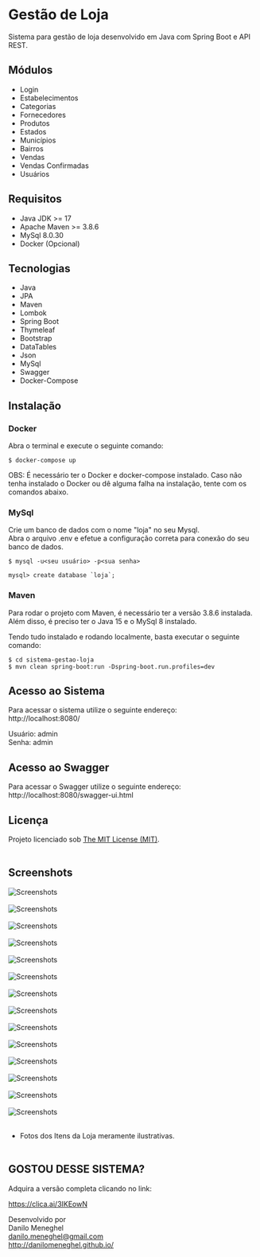 # Gestão de Loja

Sistema para gestão de loja desenvolvido em Java com Spring Boot e API REST.

## Módulos

- Login
- Estabelecimentos
- Categorias
- Fornecedores
- Produtos
- Estados
- Municípios
- Bairros
- Vendas
- Vendas Confirmadas
- Usuários

## Requisitos

- Java JDK >= 17
- Apache Maven >= 3.8.6
- MySql 8.0.30
- Docker (Opcional)

## Tecnologias

- Java
- JPA
- Maven
- Lombok
- Spring Boot
- Thymeleaf
- Bootstrap
- DataTables
- Json
- MySql
- Swagger
- Docker-Compose

## Instalação

### Docker
Abra o terminal e execute o seguinte comando:

```
$ docker-compose up
```

OBS: É necessário ter o Docker e docker-compose instalado.
Caso não tenha instalado o Docker ou dê alguma falha na instalação, tente com os comandos abaixo.

### MySql
Crie um banco de dados com o nome "loja" no seu Mysql.<br>
Abra o arquivo .env e efetue a configuração correta para conexão do seu banco de dados.<br>

```
$ mysql -u<seu usuário> -p<sua senha>

mysql> create database `loja`;
```

### Maven
Para rodar o projeto com Maven, é necessário ter a versão 3.8.6 instalada.<br>
Além disso, é preciso ter o Java 15 e o MySql 8 instalado.<br>

Tendo tudo instalado e rodando localmente, basta executar o seguinte comando:

```
$ cd sistema-gestao-loja
$ mvn clean spring-boot:run -Dspring-boot.run.profiles=dev
```

## Acesso ao Sistema

Para acessar o sistema utilize o seguinte endereço:<br>
http://localhost:8080/

Usuário: admin<br>
Senha: admin 

## Acesso ao Swagger

Para acessar o Swagger utilize o seguinte endereço:<br>
http://localhost:8080/swagger-ui.html

## Licença

Projeto licenciado sob <a href="LICENSE">The MIT License (MIT)</a>.<br><br>

## Screenshots

![Screenshots](screenshots/screenshot01.png) <br><br>
![Screenshots](screenshots/screenshot02.png) <br><br>
![Screenshots](screenshots/screenshot03.png) <br><br>
![Screenshots](screenshots/screenshot04.png) <br><br>
![Screenshots](screenshots/screenshot05.png) <br><br>
![Screenshots](screenshots/screenshot06.png) <br><br>
![Screenshots](screenshots/screenshot07.png) <br><br>
![Screenshots](screenshots/screenshot08.png) <br><br>
![Screenshots](screenshots/screenshot09.png) <br><br>
![Screenshots](screenshots/screenshot10.png) <br><br>
![Screenshots](screenshots/screenshot11.png) <br><br>
![Screenshots](screenshots/screenshot12.png) <br><br>
![Screenshots](screenshots/screenshot13.png) <br><br>
![Screenshots](screenshots/screenshot14.png) <br><br>

* Fotos dos Itens da Loja meramente ilustrativas.<br><br>

## GOSTOU DESSE SISTEMA? <br>

Adquira a versão completa clicando no link: <br>

https://clica.ai/3IKEowN


Desenvolvido por<br>
Danilo Meneghel<br>
danilo.meneghel@gmail.com<br>
http://danilomeneghel.github.io/<br>
